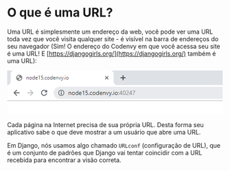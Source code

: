 # O que é uma URL?

Uma URL é simplesmente um endereço da web, você pode ver uma URL toda vez que você visita qualquer site - é visível na barra de endereços do seu navegador \(Sim!  O endereço do Codenvy em que você acessa seu site é uma URL! E [https://djangogirls.org/](https://djangogirls.org/) também é uma URL\):

![](../.gitbook/assets/screenshot_url.png)

Cada página na Internet precisa de sua própria URL. Desta forma seu aplicativo sabe o que deve mostrar a um usuário que abre uma URL. 

Em Django, nós usamos algo chamado `URLconf` \(configuração de URL\), que é um conjunto de padrões que Django vai tentar coincidir com a URL recebida para encontrar a visão correta.

